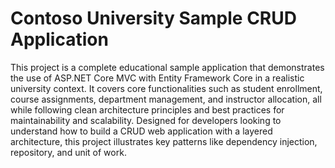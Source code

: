 # Contoso University Sample CRUD Application

This project is a complete educational sample application that demonstrates the use of ASP.NET Core MVC with Entity Framework Core in a realistic university context. It covers core functionalities such as student enrollment, course assignments, department management, and instructor allocation, all while following clean architecture principles and best practices for maintainability and scalability. Designed for developers looking to understand how to build a CRUD web application with a layered architecture, this project illustrates key patterns like dependency injection, repository, and unit of work.
